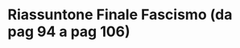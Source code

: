 # Riassuntone Finale Fascismo (da pag 94 a pag 106)



<!--stackedit_data:
eyJoaXN0b3J5IjpbMTc4ODU1NTk5MV19
-->